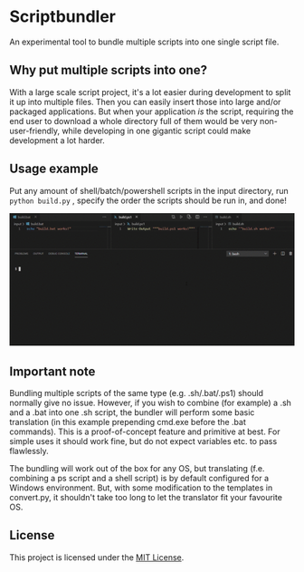 # Scriptbundler

An experimental tool to bundle multiple scripts into one single script file.

## Why put multiple scripts into one?

With a large scale script project, it's a lot easier during development to split it up into multiple files. Then you can easily insert those into large and/or packaged applications. But when your application *is* the script, requiring the end user to download a whole directory full of them would be very non-user-friendly, while developing in one gigantic script could make development a lot harder.

## Usage example

Put any amount of shell/batch/powershell scripts in the input directory, run `python build.py` , specify the order the scripts should be run in, and done!

![A very small demo gif for scriptbundler](/readme/demo.gif)

## Important note

Bundling multiple scripts of the same type (e.g. .sh/.bat/.ps1) should normally give no issue. However, if you wish to combine (for example) a .sh and a .bat into one .sh script, the bundler will perform some basic translation (in this example prepending cmd.exe before the .bat commands). This is a proof-of-concept feature and primitive at best. For simple uses it should work fine, but do not expect variables etc. to pass flawlessly.

The bundling will work out of the box for any OS, but translating (f.e. combining a ps script and a shell script) is by default configured for a Windows environment. But, with some modification to the templates in convert.py, it shouldn't take too long to let the translator fit your favourite OS.

## License

This project is licensed under the [MIT License](LICENSE).
